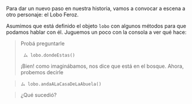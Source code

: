 Para dar un nuevo paso en nuestra historia, vamos a convocar a escena a otro personaje: el Lobo Feroz. 

Asumimos que está definido el objeto `lobo` con algunos métodos para que podamos hablar con él.
Juguemos un poco con la consola a ver qué hace:

> Probá preguntarle
>
> ` ム lobo.dondeEstas()`
>
> ¡Bien! como imaginábamos, nos dice que está en el bosque.
> Ahora, probemos decirle

> `ム lobo.andaALaCasaDeLaAbuela()`

> ¿Qué sucedió?